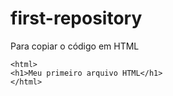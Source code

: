 # first-repository
   Para copiar o código em HTML 
   ```
<html>
 <h1>Meu primeiro arquivo HTML</h1>
</html>
   ```

